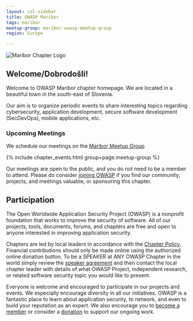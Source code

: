 ```yaml
---
layout: col-sidebar
title: OWASP Maribor
tags: maribor
meetup-group: maribor-owasp-meetup-group
region: Europe

---
```


![Maribor Chapter Logo](assets/images/OWASP_Maribor_Chapter.png)

## Welcome/Dobrodošli!

Welcome to OWASP Maribor chapter homepage. We are located in a beautiful town in the south-east of Slovenia.

Our aim is to organize periodic events to share interesting topics regarding cybersecurity, application development, secure software development (SecDevOps), mobile applications, etc.


### Upcoming Meetings

We schedule our meetings on the [Maribor Meetup Group](https://www.meetup.com/maribor-owasp-meetup-group)

{% include chapter_events.html group=page.meetup-group %}

Our meetings are open to the public, and you do not need to be a member to attend. Please do consider [joining OWASP](https://owasp.org/membership/) if you find our community, projects, and meetings valuable, or sponsoring this chapter.

## Participation

The Open Worldwide Application Security Project (OWASP) is a nonprofit foundation that works to improve the security of software. All of our projects, tools, documents, forums, and chapters are free and open to anyone interested in improving application security.

Chapters are led by local leaders in accordance with the [Chapter Policy](https://owasp.org/www-policy/operational/chapters). Financial contributions should only be made online using the authorized online donation button. To be a SPEAKER at ANY OWASP Chapter in the world simply review the [speaker agreement](https://owasp.org/www-policy/legal/speaker-agreement) and then contact the local chapter leader with details of what OWASP Project, independent research, or related software security topic you would like to present.

Everyone is welcome and encouraged to participate in our projects and events. We especially encourage diversity in all our initiatives. OWASP is a fantastic place to learn about application security, to network, and even to build your reputation as an expert. We also encourage you to [become a member](https://owasp.org/membership) or consider a [donation](https://owasp.org/donate) to support our ongoing work.
